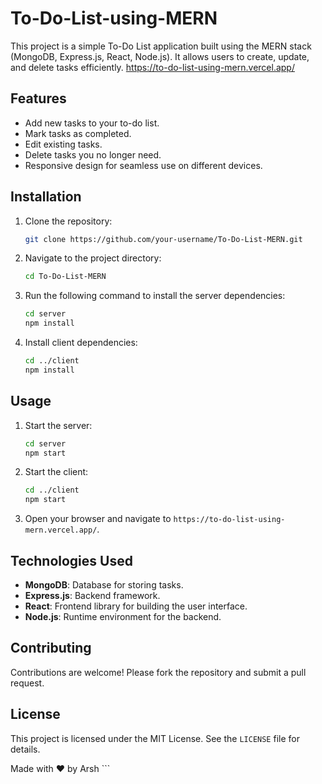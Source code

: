 # To-Do-List-using-MERN
This project is a simple To-Do List application built using the MERN stack (MongoDB, Express.js, React, Node.js). It allows users to create, update, and delete tasks efficiently.
https://to-do-list-using-mern.vercel.app/

## Features
- Add new tasks to your to-do list.
- Mark tasks as completed.
- Edit existing tasks.
- Delete tasks you no longer need.
- Responsive design for seamless use on different devices.

## Installation
1. Clone the repository:
    ```bash
    git clone https://github.com/your-username/To-Do-List-MERN.git
    ```
2. Navigate to the project directory:
    ```bash
    cd To-Do-List-MERN
    ```
3. Run the following command to install the server dependencies:
    ```bash
    cd server
    npm install
    ```
4. Install client dependencies:
    ```bash
    cd ../client
    npm install
    ```

## Usage
1. Start the server:
    ```bash
    cd server
    npm start
    ```
2. Start the client:
    ```bash
    cd ../client
    npm start
    ```
3. Open your browser and navigate to `https://to-do-list-using-mern.vercel.app/`.

## Technologies Used
- **MongoDB**: Database for storing tasks.
- **Express.js**: Backend framework.
- **React**: Frontend library for building the user interface.
- **Node.js**: Runtime environment for the backend.

## Contributing
Contributions are welcome! Please fork the repository and submit a pull request.

## License
This project is licensed under the MIT License. See the `LICENSE` file for details.

Made with ❤️ by Arsh ```
